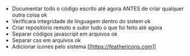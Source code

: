 - Documentar todo o código escrito até agora ANTES de criar qualquer outra coisa ok
- Verificara integridade de linguagem dentro do sistem ok
- Criar repositório remoto e subir tudo o que foi feito até agora
- Separar códigos javascript em arquivos ok
- Separar css em arquivos ok
- Adicionar ícones pelo sistema [[https://feathericons.com]]
